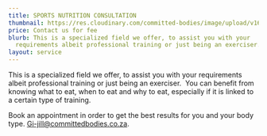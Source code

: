 ```yaml
---
title: SPORTS NUTRITION CONSULTATION
thumbnail: https://res.cloudinary.com/committed-bodies/image/upload/v1642661657/services/nutrition-consultation.png
price: Contact us for fee
blurb: This is a specialized field we offer, to assist you with your
  requirements albeit professional training or just being an exerciser.
layout: service
---
```

This is a specialized field we offer, to assist you with your requirements albeit professional training or just being an exerciser.  You can benefit from knowing what to eat, when to eat and why to eat, especially if it is linked to a certain type of training.

Book an appointment in order to get the best results for you and your body type. [Gi-jill@committedbodies.co.za](mailto:Gi-jill@committedbodies.co.za).